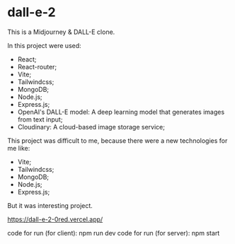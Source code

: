 # dall-e-2

This is a Midjourney & DALL-E clone. 

In this project were used:
- React;
- React-router;
- Vite;
- Tailwindcss;
- MongoDB;
- Node.js;
- Express.js;
- OpenAI's DALL-E model: A deep learning model that generates images from text input;
- Cloudinary: A cloud-based image storage service;

This project was difficult to me, because there were  a new technologies for me like: 
- Vite;
- Tailwindcss;
- MongoDB;
- Node.js;
- Express.js; 

But it was interesting project. 

https://dall-e-2-0red.vercel.app/ 

code for run (for client): npm run dev
code for run (for server): npm start

